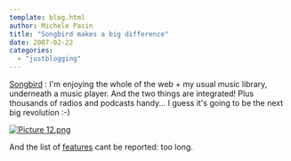 ```yaml
---
template: blog.html
author: Michele Pasin
title: "Songbird makes a big difference"
date: 2007-02-22
categories: 
  - "justblogging"
---
```


[Songbird](http://www.songbirdnest.com/) : I'm enjoying the whole of the web + my usual music library, underneath a music player. And the two things are integrated! Plus thousands of radios and podcasts handy... I guess it's going to be the next big revolution :-)

[![Picture 12.png](../../img/Picture%2012.png)](http://people.kmi.open.ac.uk/mikele/blog/wp-content/uploads/2007/02/Picture%2012.png "Picture 12.png")

And the list of [features](http://www.songbirdnest.com/features) cant be reported: too long.
